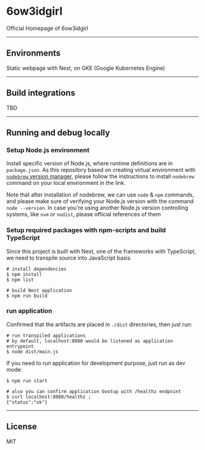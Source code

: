 # 6ow3idgirl
Official Homepage of 6ow3idgirl

***

## Environments
Static webpage with Nest, on GKE (Google Kubernetes Engine)

***

## Build integrations
TBD

***

## Running and debug locally

### Setup Node.js environment

Install specific version of Node.js, where runtime definitions are in `package.json`.
As this repository based on creating virtual environment with [`nodebrew` version manager](https://github.com/hokaccha/nodebrew), please follow the instructions to install `nodebrew` command on your local environment in the link.

Note that after installation of nodebrew, we can use `node` & `npm` commands, and please make sure of verifying your Node.js version with the command `node --version`.
In case you're using another Node.js version controlling systems, like `nvm` or `nodist`, please official references of them

### Setup required packages with npm-scripts and build TypeScript

Since this project is built with Nest, one of the frameworks with TypeScript, we need to transpile source into JavaScript basis.

```shell
# install dependencies
$ npm install
$ npm list

# build Nest application
$ npm run build
```

### run application
Confirmed that the artifacts are placed in `./dist` directories, then just run:

```shell
# run transpiled applications
# by default, localhost:8080 would be listened as application entrypoint
$ node dist/main.js
```

If you need to run application for development purpose, just run as dev mode:

```shell
$ npm run start

# also you can confirm application bootup with /healthz endpoint
$ curl localhost:8080/healthz ;
{"status":"ok"}
```

***

## License

MIT
